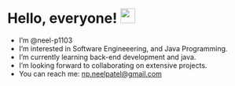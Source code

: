 # Hello, everyone! <img src="https://raw.githubusercontent.com/MartinHeinz/MartinHeinz/master/wave.gif" width="30px">
- I’m @neel-p1103
- I’m interested in Software Engineeering, and Java Programming.
- I’m currently learning back-end development and java. 
- I’m looking forward to collaborating on extensive projects. 
- You can reach me: np.neelpatel@gmail.com

<!---
neel-p1103/neel-p1103 is a ✨ special ✨ repository because its `README.md` (this file) appears on your GitHub profile.
You can click the Preview link to take a look at your changes.
--->
